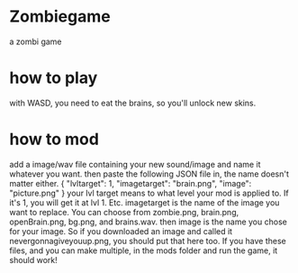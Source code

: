 # Zombiegame
 a zombi game
# how to play
with WASD, you need to eat the brains, so you'll unlock new skins.
# how to mod
add a image/wav file containing your new sound/image and name it whatever you want.
then paste the following JSON file in, the name doesn't matter either.
{
    "lvltarget": 1,
    "imagetarget": "brain.png",
    "image": "picture.png"
}
your lvl target means to what level your mod is applied to. If it's 1, you will get it at lvl 1. Etc.
imagetarget is the name of the image you want to replace. You can choose from zombie.png, brain.png, openBrain.png, bg.png, and brains.wav.
then image is the name you chose for your image. So if you downloaded an image and called it nevergonnagiveyouup.png, you should put that here too.
If you have these files, and you can make multiple, in the mods folder and run the game, it should work!

